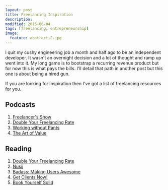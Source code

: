 ```yaml
---
layout: post
title: Freelancing Inspiration
description:
modified: 2015-06-04
tags: [freelancing, entrepreneurship]
image:
  feature: abstract-2.jpg
---
```


I quit my cushy engineering job a month and half ago to be an independent developer. It wasn't an overnight decision and
a lot of thought and ramp up went into it. My long game is to bootstrap a recurring revenue product but for now this is
 what pays the bills. I'll detail that path in another post but this one is about being a hired gun.

If you are looking for inspiration then I've got a list of freelancing resources for you.

## Podcasts

1. [Freelancer's Show](http://devchat.tv/freelancers)
1. [Double Your Freelancing Rate](http://doubleyourfreelancing.com/podcast/)
1. [Working without Pants](http://jake-jorgovan.com/working-without-pants/)
1. [The Art of Value](http://artofvalue.com)

## Reading
1. [Double Your Freelancing Rate](http://doubleyourfreelancing.com)
1. [Nusii](http://nusii.com/blog)
1. [Badass: Making Users Awesome](http://www.amazon.com/Badass-Making-Awesome-Kathy-Sierra/dp/1491919019/ref=sr_1_1?ie=UTF8&qid=1433861847&sr=8-1&keywords=badass+making+users+awesome)
1. [Get Clients Now!](http://www.amazon.com/Get-Clients-Now-Professionals-Consultants/dp/081443245X/ref=sr_1_1?ie=UTF8&qid=1433861912&sr=8-1&keywords=get+clients+now)
1. [Book Yourself Solid](http://www.amazon.com/Book-Yourself-Solid-Reliable-Marketing/dp/0470643471/ref=sr_1_1?ie=UTF8&qid=1433861978&sr=8-1&keywords=Book+yourself+solid)